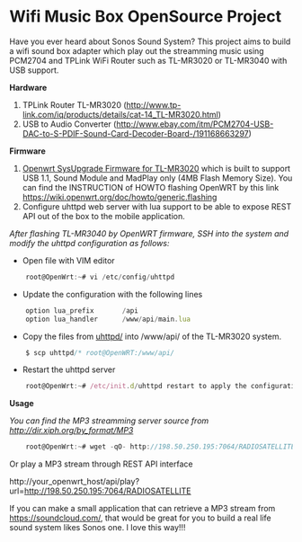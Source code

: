 # Wifi Music Box OpenSource Project
Have you ever heard about Sonos Sound System? This project aims to build a wifi sound box adapter which play out the streamming music using PCM2704 and TPLink WiFi Router such as TL-MR3020 or TL-MR3040 with USB support.

**Hardware**

1. TPLink Router TL-MR3020 (http://www.tp-link.com/iq/products/details/cat-14_TL-MR3020.html)
2. USB to Audio Converter (http://www.ebay.com/itm/PCM2704-USB-DAC-to-S-PDIF-Sound-Card-Decoder-Board-/191168663297)

**Firmware**

1. [Openwrt SysUpgrade Firmware for TL-MR3020](https://github.com/cuongquay/project-wifi-music-box/blob/master/firmware/openwrt-ar71xx-generic-tl-mr3020-v1-squashfs-sysupgrade.bin) which is built to support USB 1.1, Sound Module and MadPlay only (4MB Flash Memory Size). You can find the INSTRUCTION of HOWTO flashing OpenWRT by this link https://wiki.openwrt.org/doc/howto/generic.flashing
2. Configure uhttpd web server with lua support to be able to expose REST API out of the box to the mobile application.

*After flashing TL-MR3040 by OpenWRT firmware, SSH into the system and modify the uhttpd configuration as follows:*

- Open file with VIM editor
 
```javascript
	root@OpenWrt:~# vi /etc/config/uhttpd
```

- Update the configuration with the following lines
 
```javascript
	option lua_prefix       /api
	option lua_handler      /www/api/main.lua
```    

- Copy the files from [uhttpd/](https://github.com/cuongquay/project-wifi-music-box/tree/master/uhttpd) into /www/api/ of the TL-MR3020 system.

```javascript
	$ scp uhttpd/* root@OpenWRT:/www/api/
```

- Restart the uhttpd server 

```javascript
	root@OpenWrt:~# /etc/init.d/uhttpd restart to apply the configuration
```

**Usage**

*You can find the MP3 streamming server source from http://dir.xiph.org/by_format/MP3*

```javascript
	root@OpenWrt:~# wget -qO- http://198.50.250.195:7064/RADIOSATELLITE | madplay - -v --tty-control
```
 
Or play a MP3 stream through REST API interface

http://your_openwrt_host/api/play?url=http://198.50.250.195:7064/RADIOSATELLITE

If you can make a small application that can retrieve a MP3 stream from https://soundcloud.com/, that would be great for you to build a real life sound system likes Sonos one. I love this way!!!

 
